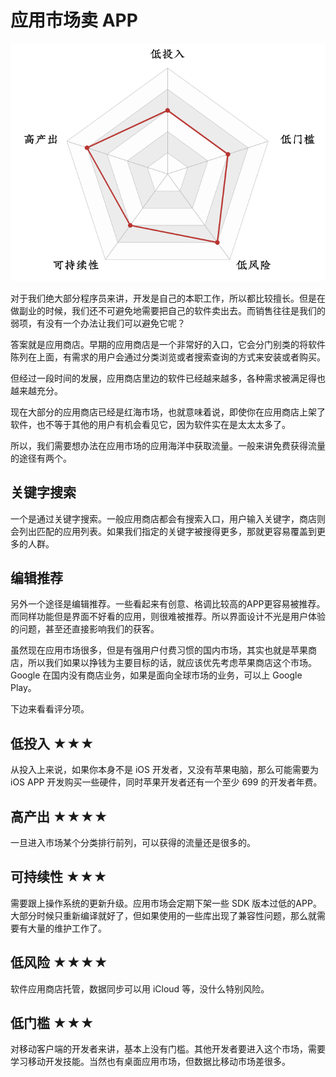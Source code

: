 # 应用市场卖 APP

![picture 5](images/bcc287fbbd9b5f3db1ddb6ff977474fdca752c5ed7b5c138d600360deea83961.png)  


对于我们绝大部分程序员来讲，开发是自己的本职工作，所以都比较擅长。但是在做副业的时候，我们还不可避免地需要把自己的软件卖出去。而销售往往是我们的弱项，有没有一个办法让我们可以避免它呢？

答案就是应用商店。早期的应用商店是一个非常好的入口，它会分门别类的将软件陈列在上面，有需求的用户会通过分类浏览或者搜索查询的方式来安装或者购买。

但经过一段时间的发展，应用商店里边的软件已经越来越多，各种需求被满足得也越来越充分。

现在大部分的应用商店已经是红海市场，也就意味着说，即使你在应用商店上架了软件，也不等于其他的用户有机会看见它，因为软件实在是太太太多了。

所以，我们需要想办法在应用市场的应用海洋中获取流量。一般来讲免费获得流量的途径有两个。

## 关键字搜索

一个是通过关键字搜索。一般应用商店都会有搜索入口，用户输入关键字，商店则会列出匹配的应用列表。如果我们指定的关键字被搜得更多，那就更容易覆盖到更多的人群。

## 编辑推荐

另外一个途径是编辑推荐。一些看起来有创意、格调比较高的APP更容易被推荐。而同样功能但是界面不好看的应用，则很难被推荐。所以界面设计不光是用户体验的问题，甚至还直接影响我们的获客。

虽然现在应用市场很多，但是有强用户付费习惯的国内市场，其实也就是苹果商店，所以我们如果以挣钱为主要目标的话，就应该优先考虑苹果商店这个市场。Google 在国内没有商店业务，如果是面向全球市场的业务，可以上 Google Play。

下边来看看评分项。

## 低投入 ★★★

从投入上来说，如果你本身不是 iOS 开发者，又没有苹果电脑，那么可能需要为 iOS APP 开发购买一些硬件，同时苹果开发者还有一个至少 699 的开发者年费。

## 高产出 ★★★★

一旦进入市场某个分类排行前列，可以获得的流量还是很多的。

## 可持续性 ★★★

需要跟上操作系统的更新升级。应用市场会定期下架一些 SDK 版本过低的APP。大部分时候只重新编译就好了，但如果使用的一些库出现了兼容性问题，那么就需要有大量的维护工作了。

## 低风险 ★★★★

软件应用商店托管，数据同步可以用 iCloud 等，没什么特别风险。

## 低门槛 ★★★

对移动客户端的开发者来讲，基本上没有门槛。其他开发者要进入这个市场，需要学习移动开发技能。当然也有桌面应用市场，但数据比移动市场差很多。